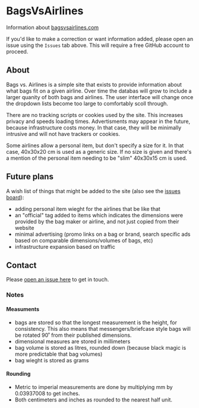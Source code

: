 # BagsVsAirlines
Information about [bagsvsairlines.com](https://bagsvsairlines.com)

If you'd like to make a correction or want information added, please open an issue using the `Issues` tab above. This will require a free GitHub account to proceed.

## About

Bags vs. Airlines is a simple site that exists to provide information about what bags fit on a given airline. Over time the databas will grow to include a larger quanity of both bags and airlines. The user interface will change once the dropdown lists become too large to comfortably scoll through.

There are no tracking scripts or cookies used by the site. This increases privacy and speeds loading times. Advertisments may appear in the future, because infrastructure costs money. In that case, they will be minimally intrusive and will not have trackers or cookies.

Some airlines allow a personal item, but don't specify a size for it. In that case, 40x30x20 cm is used as a generic size. If no size is given and there's a mention of the personal item needing to be "slim" 40x30x15 cm is used.

## Future plans

A wish list of things that might be added to the site (also see the [issues board](https://github.com/bagsvsairlines/BagsVsAirlines/labels/enhancement)):

- adding personal item wieght for the airlines that be like that
- an "official" tag added to items which indicates the dimensions were provided by the bag maker or airline, and not just copied from their website
- minimal advertising (promo links on a bag or brand, search specific ads based on comparable dimensions/volumes of bags, etc)
- infrastructure expansion based on traffic

## Contact

Please [open an issue here](https://github.com/bagsvsairlines/BagsVsAirlines/issues) to get in touch. 

### Notes

#### Measuments
- bags are stored so that the longest measurement is the height, for consistency. This also means that messengers/briefcase style bags will be rotated 90˚ from their published dimensions.
- dimensional measures are stored in millimeters
- bag volume is stored as litres, rounded down (because black magic is more predictable that bag volumes)
- bag wieght is stored as grams

#### Rounding

- Metric to imperial measurements are done by multiplying mm by 0.03937008 to get inches.
- Both centimeters and inches as rounded to the nearest half unit.
